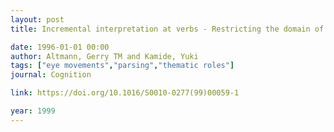 ```yaml
---
layout: post
title: Incremental interpretation at verbs - Restricting the domain of subsequent reference

date: 1996-01-01 00:00
author: Altmann, Gerry TM and Kamide, Yuki
tags: ["eye movements","parsing","thematic roles"]
journal: Cognition

link: https://doi.org/10.1016/S0010-0277(99)00059-1

year: 1999
---
```



